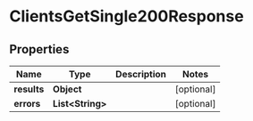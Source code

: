 

# ClientsGetSingle200Response


## Properties

| Name | Type | Description | Notes |
|------------ | ------------- | ------------- | -------------|
|**results** | **Object** |  |  [optional] |
|**errors** | **List&lt;String&gt;** |  |  [optional] |



